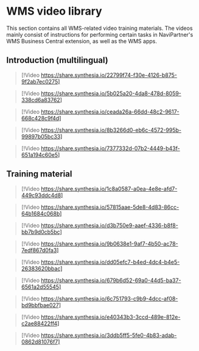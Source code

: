 # WMS video library

This section contains all WMS-related video training materials. The videos mainly consist of instructions for performing certain tasks in NaviPartner's WMS Business Central extension, as well as the WMS apps. 

## Introduction (multilingual)

> [!Video https://share.synthesia.io/22799f74-f30e-4126-b875-9f2ab7ec0275]


> [!Video https://share.synthesia.io/5b025a20-4da8-478d-8059-338cd6a83762]


> [!Video https://share.synthesia.io/ceada26a-66dd-48c2-9617-668c428c9f4d]


> [!Video https://share.synthesia.io/8b3266d0-eb6c-4572-995b-99897b05bc33]


> [!Video https://share.synthesia.io/7377332d-07b2-4449-b43f-651a194c60e5]


## Training material

> [!Video https://share.synthesia.io/1c8a0587-a0ea-4e8e-afd7-449c93ddc4d8]


> [!Video https://share.synthesia.io/57815aae-5de8-4d83-86cc-64b1684c068b]


> [!Video https://share.synthesia.io/d3b750e9-aaef-4336-b8f8-bb7b9d0cb5bc]


> [!Video https://share.synthesia.io/9b0638e1-9af7-4b50-ac78-7edf867d0fa3]


> [!Video https://share.synthesia.io/dd05efc7-b4ed-4dc4-b4e5-26383620bbac]


> [!Video https://share.synthesia.io/679b6d52-69a0-44d5-ba37-6561a2d55545]


> [!Video https://share.synthesia.io/6c751793-c9b9-4dcc-af08-bd9bbfbae027]


> [!Video https://share.synthesia.io/e40343b3-3ccd-489e-812e-c2ae88422ff4]


> [!Video https://share.synthesia.io/3ddb5ff5-5fe0-4b83-adab-0862d81076f7]
